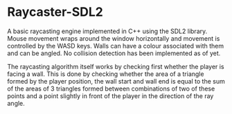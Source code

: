 # Raycaster-SDL2
A basic raycasting engine implemented in C++ using the SDL2 library. Mouse movement wraps around the window horizontally and movement is controlled by the WASD keys. Walls can have a colour associated with them and can be angled. No collision detection has been implemented as of yet.


The raycasting algorithm itself works by checking first whether the player is facing a wall. This is done by checking whether the area of a triangle formed by the player position, the wall start and wall end is equal to the sum of the areas of 3 triangles formed between combinations of two of these points and a point slightly in front of the player in the direction of the ray angle. 